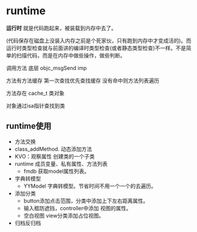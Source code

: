 # runtime

**运行时** 就是代码跑起来，被装载到内存中去了。

(代码保存在磁盘上没装入内存之前是个死家伙，只有跑到内存中才变成活的)。而运行时类型检查就与前面讲的编译时类型检查(或者静态类型检查)不一样。不是简单的扫描代码，而是在内存中做些操作，做些判断。

调用方法 底层 objc_msgSend imp

方法有方法缓存 第一次查找优先查找缓存 没有命中则方法列表遍历

方法存在 cache_t	类对象

对象通过isa指针查找到类

## runtime使用

- 方法交换
- class_addMethod. 动态添加方法
- KVO：观察属性   创建类的一个子类
- runtime  成员变量、私有属性、方法列表
  - fmdb 获取model属性列表。
- 字典转模型
  - YYModel 字典转模型。节省时间不用一个一个的去遍历。
- 添加分类 
  - button添加点击范围，分类中添加上下左右距离属性。
  - 输入框防遮挡，controller中添加 视图的属性。
  - 空白视图 view分类添加占位视图。
- 归档反归档





